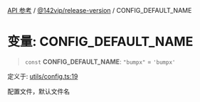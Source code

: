 [API 参考](../wiki/Home) / [@142vip/release-version](../wiki/@142vip.release-version) / CONFIG\_DEFAULT\_NAME

# 变量: CONFIG\_DEFAULT\_NAME

> `const` **CONFIG\_DEFAULT\_NAME**: `"bumpx"` = `'bumpx'`

定义于: [utils/config.ts:19](https://github.com/142vip/core-x/blob/25cf658819688f02293d600e7003b5877a2f9489/packages/release-version/src/utils/config.ts#L19)

配置文件，默认文件名
